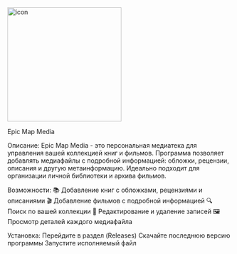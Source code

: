 <img width="256" height="256" alt="icon" src="https://github.com/user-attachments/assets/d1df70a9-c58e-4d0b-92c3-2b6bddb0fad6" />

Epic Map Media

Описание:
Epic Map Media - это персональная медиатека для управления вашей коллекцией книг и фильмов. Программа позволяет добавлять медиафайлы с подробной информацией: обложки, рецензии, описания и другую метаинформацию. Идеально подходит для организации личной библиотеки и архива фильмов.

Возможности:
📚 Добавление книг с обложками, рецензиями и описаниями
🎬 Добавление фильмов с подробной информацией
🔍 Поиск по вашей коллекции
📝 Редактирование и удаление записей
🖼️ Просмотр деталей каждого медиафайла

Установка:
Перейдите в раздел (Releases)
Скачайте последнюю версию программы
Запустите исполняемый файл

